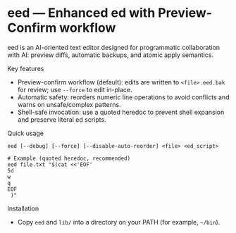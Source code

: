 # eed — Enhanced ed with Preview-Confirm workflow

eed is an AI-oriented text editor designed for programmatic collaboration with AI: preview diffs, automatic backups, and atomic apply semantics.

Key features
- Preview-confirm workflow (default): edits are written to `<file>.eed.bak` for review; use `--force` to edit in-place.
- Automatic safety: reorders numeric line operations to avoid conflicts and warns on unsafe/complex patterns.
- Shell-safe invocation: use a quoted heredoc to prevent shell expansion and preserve literal ed scripts.

Quick usage
```
eed [--debug] [--force] [--disable-auto-reorder] <file> <ed_script>

# Example (quoted heredoc, recommended)
eed file.txt "$(cat <<'EOF'
5d
w
q
EOF
 )"
```

Installation
- Copy `eed` and `lib/` into a directory on your PATH (for example, `~/bin`).
